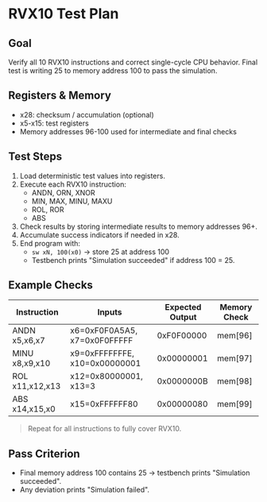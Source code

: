 # RVX10 Test Plan

## Goal
Verify all 10 RVX10 instructions and correct single-cycle CPU behavior. Final test is writing 25 to memory address 100 to pass the simulation.

## Registers & Memory
- x28: checksum / accumulation (optional)
- x5-x15: test registers
- Memory addresses 96-100 used for intermediate and final checks

## Test Steps
1. Load deterministic test values into registers.
2. Execute each RVX10 instruction:
   - ANDN, ORN, XNOR
   - MIN, MAX, MINU, MAXU
   - ROL, ROR
   - ABS
3. Check results by storing intermediate results to memory addresses 96+.
4. Accumulate success indicators if needed in x28.
5. End program with:
   - `sw xN, 100(x0)` → store 25 at address 100
   - Testbench prints "Simulation succeeded" if address 100 = 25.

## Example Checks
| Instruction | Inputs        | Expected Output | Memory Check |
|-------------|---------------|----------------|--------------|
| ANDN x5,x6,x7 | x6=0xF0F0A5A5, x7=0x0F0FFFFF | 0xF0F00000 | mem[96] |
| MINU x8,x9,x10 | x9=0xFFFFFFFE, x10=0x00000001 | 0x00000001 | mem[97] |
| ROL x11,x12,x13 | x12=0x80000001, x13=3 | 0x0000000B | mem[98] |
| ABS x14,x15,x0 | x15=0xFFFFFF80 | 0x00000080 | mem[99] |

> Repeat for all instructions to fully cover RVX10.

## Pass Criterion
- Final memory address 100 contains 25 → testbench prints "Simulation succeeded".
- Any deviation prints "Simulation failed".
